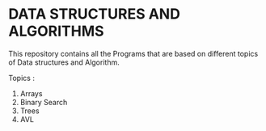 # DATA STRUCTURES AND ALGORITHMS
This repository contains all the Programs that are based on different topics of Data structures and Algorithm.

Topics :
1) Arrays
2) Binary Search 
3) Trees
4) AVL

